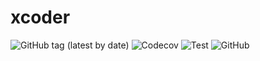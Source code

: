 # xcoder
![GitHub tag (latest by date)](https://img.shields.io/github/v/tag/clambin/xcoder?color=green&label=Release&style=plastic)
![Codecov](https://img.shields.io/codecov/c/gh/clambin/videoConvertor?style=plastic)
![Test](https://github.com/clambin/xcoder/workflows/Test/badge.svg)
![GitHub](https://img.shields.io/github/license/clambin/xcoder?style=plastic)

